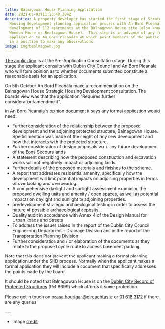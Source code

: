 ```yaml
---
title: Balnagowan House Planning Application
date: 2021-08-03T11:23:48.304Z
description: A property developer has started the first stage of Strategic
  Housing Development planning application process with An Bord Pleanála for the
  development of 112 apartments at the Balnagowan House site (also know as
  Wendon House or Bealnagown House).  This step is in advance of any formal
  application to An Bord Pleanála at which point members of the public would be
  in a position to make any observations.
image: img/bealnagown.jpg
---
```

[The application](https://www.pleanala.ie/en-ie/case/310668) is at the Pre-Application Consultation stage. During this stage the applicant consults with Dublin City Council and An Bord Pleanála who will form opinion as to whether documents submitted constitute a reasonable basis for an application.

On 5th October An Bord Pleanála made a recommendation on the Balnagowan House Strategic Housing Development consultation. The boards view was that the application "Requires further consideration/amendment".

In An Bord Pleanála's [opinion document](/docs/Balnagowan-Pre-Application-Consultation-Opinion.pdf) it says any formal application would need:

* Further consideration of the relationship between the proposed development and the adjoining protected structure, Balnagowan House.  Speific mention was made of the height of any new development and how that interacts with the protected structure. 
* Further consideration of design proposals w.r.t. any future development of the Bons Secours lands 
* A statement describing how the proposed construction and excavation works will not negatively impact on adjoining lands
* Further details of the proposed materials and finishes to the scheme. 
* A report that addresses residential amenity, specifically how the development will limit potential impacts on adjoining properties in terms of overlooking and overbearing.
* A comprehensive daylight and sunlight assessment examining the proposed dwelling units and amenity / open spaces, as well as potential impacts on daylight and sunlight to adjoining properties.
* predevelopment strategic archaeological testing in order to assess the nature of possible archaeological deposits.
* Quality audit in accordance with Annex 4 of the Design Manual for Urban Roads and Streets
* To address the issues raised in the report of the Dublin City Council Engineering Department – Drainage Division and in the report of the Transportation Planning Division
* Further consideration and / or elaboration of the documents as they relate to the proposed cycle route to access basement parking

Note that this does not prevent the applicant making a formal planning ​application under the SHD process. Normally when the applicant makes a formal application they will include a document that specifically addresses the points made by the board.

It should be noted that Balnagowan House is on the [Dublin City Record of Protected Structures](https://www.dublincity.ie/sites/default/files/2020-08/dublin-city-development-plan-2016-2022-volume-4.pdf) (Ref 8699) which affords it some protection.\
\
Please get in touch on [neasa.hourigan@oireachtas.ie](mailto:neasa.hourigan@oireachtas.ie?subject=Balnagowan%20House%20Planning%20Application&body=Dear%20Neasa%2C%0D%0A%0D%0A) or  [01 618 3172](tel:+35316183172) if there are any queries

\---

* Image [credit](https://commons.wikimedia.org/wiki/File:Wendon_Bealnagown_House,_Glasnevin,_Dublin.jpg)